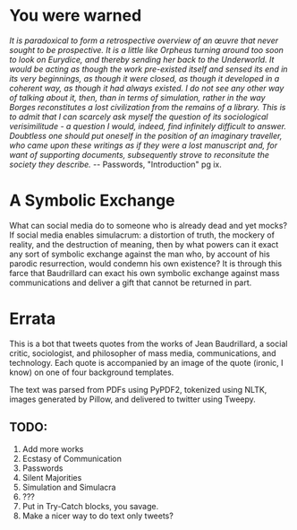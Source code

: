 # You were warned
*It is paradoxical to form a retrospective overview of an œuvre that never sought
to be prospective. It is a little like Orpheus turning around too soon to look
on Eurydice, and thereby sending her back to the Underworld. It would be acting
as though the work pre-existed itself and sensed its end in its very beginnings,
as though it were closed, as though it developed in a coherent way, as though it
had always existed. I do not see any other way of talking about it, then, than
in terms of simulation, rather in the way Borges reconstitutes a lost
civilization from the remains of a library. This is to admit that I can scarcely
ask myself the question of its sociological verisimilitude - a question I would,
indeed, find infinitely difficult to answer. Doubtless one should put oneself in
the position of an imaginary traveller, who came upon these writings as if they
were a lost manuscript and, for want of supporting documents, subsequently 
strove to reconsitute the society they describe.* 
-- Passwords, "Introduction" pg ix.

# A Symbolic Exchange
What can social media do to someone who is already dead and yet mocks? If social
media enables simulacrum: a distortion of truth, the mockery of reality, and the
destruction of meaning, then by what powers can it exact any sort of symbolic
exchange against the man who, by account of his parodic resurrection, would 
condemn his own existence? It is through this farce that Baudrillard can exact
his own symbolic exchange against mass communications and deliver a gift that
cannot be returned in part.

# Errata
This is a bot that tweets quotes from the works of Jean Baudrillard, a
social critic, sociologist, and philosopher of mass media, communications, and
technology. Each quote is accompanied by an image of the quote (ironic, I know)
on one of four background templates.

The text was parsed from PDFs using PyPDF2, tokenized using NLTK, images
generated by Pillow, and delivered to twitter using Tweepy.

## TODO:
1. Add more works
  1. Ecstasy of Communication
  2. Passwords
  3. Silent Majorities
  4. Simulation and Simulacra
  5. ???
2. Put in Try-Catch blocks, you savage.
3. Make a nicer way to do text only tweets?
